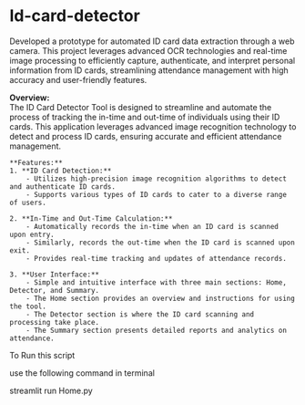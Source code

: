 # Id-card-detector
Developed a prototype for automated ID card data extraction through a web camera. This project leverages advanced OCR technologies and real-time image processing to efficiently capture, authenticate, and interpret personal information from ID cards, streamlining attendance management with high accuracy and user-friendly features.

**Overview:**  
    The ID Card Detector Tool is designed to streamline and automate the process of tracking the in-time and out-time of individuals using their ID cards. This application leverages advanced image recognition technology to detect and process ID cards, ensuring accurate and efficient attendance management.

    **Features:**
    1. **ID Card Detection:**
        - Utilizes high-precision image recognition algorithms to detect and authenticate ID cards.
        - Supports various types of ID cards to cater to a diverse range of users.

    2. **In-Time and Out-Time Calculation:**
        - Automatically records the in-time when an ID card is scanned upon entry.
        - Similarly, records the out-time when the ID card is scanned upon exit.
        - Provides real-time tracking and updates of attendance records.

    3. **User Interface:**
        - Simple and intuitive interface with three main sections: Home, Detector, and Summary.
        - The Home section provides an overview and instructions for using the tool.
        - The Detector section is where the ID card scanning and processing take place.
        - The Summary section presents detailed reports and analytics on attendance.


To Run this script

use the following command in terminal

streamlit run Home.py
    
